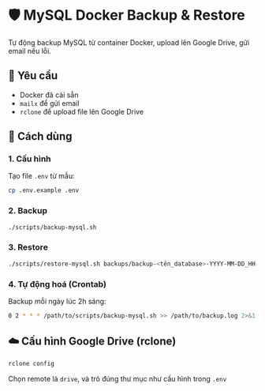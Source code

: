 # 🛡️ MySQL Docker Backup & Restore

Tự động backup MySQL từ container Docker, upload lên Google Drive, gửi email nếu lỗi.

## 🧩 Yêu cầu

- Docker đã cài sẵn
- `mailx` để gửi email
- `rclone` để upload file lên Google Drive

## 🚀 Cách dùng

### 1. Cấu hình
Tạo file `.env` từ mẫu:

```bash
cp .env.example .env
```

### 2. Backup
```bash
./scripts/backup-mysql.sh
```

### 3. Restore
```bash
./scripts/restore-mysql.sh backups/backup-<tên_database>-YYYY-MM-DD_HH-MM-SS.sql
```

### 4. Tự động hoá (Crontab)
Backup mỗi ngày lúc 2h sáng:

```bash
0 2 * * * /path/to/scripts/backup-mysql.sh >> /path/to/backup.log 2>&1
```

## ☁️ Cấu hình Google Drive (rclone)

```bash
rclone config
```

Chọn remote là `drive`, và trỏ đúng thư mục như cấu hình trong `.env`
